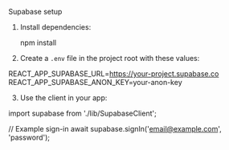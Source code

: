 Supabase setup

1. Install dependencies:

   npm install

2. Create a `.env` file in the project root with these values:

REACT_APP_SUPABASE_URL=https://your-project.supabase.co
REACT_APP_SUPABASE_ANON_KEY=your-anon-key

3. Use the client in your app:

import supabase from './lib/SupabaseClient';

// Example sign-in
await supabase.signIn('email@example.com', 'password');
